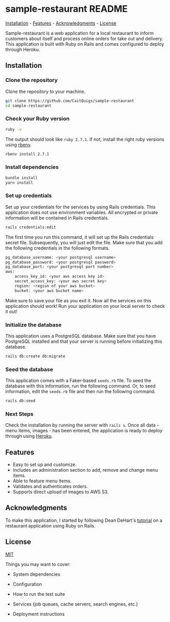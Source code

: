 # sample-restaurant README
<a href="#installation">Installation</a> - 
<a href="#features">Features</a> - 
<a href="#acknowledgments">Acknowledgments</a> - 
<a href="#license">License</a>

Sample-restaurant is a web application for a local restaurant to inform customers about itself and process online orders for take out and delivery. This application is built with Ruby on Rails and comes configured to deploy through Heroku.

## Installation

### Clone the repository
Clone the repository to your machine.

```bash
git clone https://github.com/CaitQuigs/sample-restaurant
cd sample-restaurant
```

### Check your Ruby version

```bash
ruby -v
```
The output should look like `ruby 2.7.1`.
If not, install the right ruby versions using [rbenv](https://github.com/rbenv/rbenv).

```bash
rbenv install 2.7.1
```

### Install dependencies

```bash
bundle install
yarn install
```

### Set up credentials

Set up your credentials for the services by using Rails credentials. This application does not use environment variables. All encrypted or private information will be contained in Rails credentials.

```bash
rails credentials:edit
```

The first time you run this command, it will set up the Rails credentials secret file.  Subsequently, you will just edit the file. Make sure that you add the following credentials in the following formats.

```bash
pg_database_username: <your postgresql username>
pg_database_password: <your postgresql password>
pg_database_port: <your postgresql port number>
aws:
    access_key_id: <your aws access key id>
    secret_access_key: <your aws secret key>
    region: <region of your aws bucket>
    bucket: <your aws bucket name>
```
Make sure to save your file as you exit it. Now all the services on this application should work! Run your application on your local server to check it out!

### Initialize the database

This application uses a PostgreSQL database. Make sure that you have PostgreSQL installed and that your server is running before initializing this database.

```bash
rails db:create db:migrate
```

### Seed the database

This application comes with a Faker-based `seeds.rb` file.  To seed the database with this information, run the following command. Or, to seed information, edit the `seeds.rb` file and then run the following command.

```bash
rails db:seed
```

### Next Steps

Check the installation by running the server with `rails s`. Once all data - menu items, images - has been entered, the application is ready to deploy through using [Heroku](www.heroku.com).

## Features

* Easy to set up and customize. 
* Includes an administration section to add, remove and change menu items.
* Able to feature menu items.
* Validates and authenticates orders.
* Supports direct upload of images to AWS S3.

## Acknowledgments

To make this application, I started by following Dean DeHart's [tutorial](https://www.youtube.com/watch?v=WwClobViifU) on a restaurant application using Ruby on Rails.

## License

[MIT](https://choosealicense.com/licenses/mit/)



Things you may want to cover:

* System dependencies

* Configuration

* How to run the test suite

* Services (job queues, cache servers, search engines, etc.)

* Deployment instructions